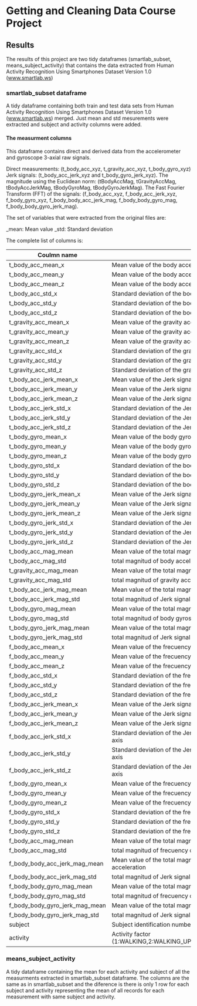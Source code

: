 # Getting and Cleaning Data Course Project 

## Results

The results of this project are two tidy dataframes (smartlab_subset, means_subject_activity) that contains the data extracted from  Human Activity Recognition Using Smartphones Dataset Version 1.0 (www.smartlab.ws)

### smartlab_subset dataframe
A tidy dataframe containing both train and test data sets from Human Activity Recognition Using Smartphones Dataset
Version 1.0 (www.smartlab.ws) merged. Just mean and std mesurements were extracted and subject and activity columns were added. 



#### The measurment columns 


This dataframe contains direct and derived data from the accelerometer and gyroscope 3-axial raw signals. 

Direct measurements:
(t_body_acc_xyz, t_gravity_acc_xyz, t_body_gyro_xyz) 
Jerk signals:
(t_body_acc_jerk_xyz and t_body_gyro_jerk_xyz). 
The magnitude using the Euclidean norm:
(tBodyAccMag, tGravityAccMag, tBodyAccJerkMag, tBodyGyroMag, tBodyGyroJerkMag). 
The Fast Fourier Transform (FFT) of the signals: 
(f_body_acc_xyz, f_body_acc_jerk_xyz, f_body_gyro_xyz, f_body_body_acc_jerk_mag, f_body_body_gyro_mag, f_body_body_gyro_jerk_mag). 

The set of variables that were extracted from the original files are: 

_mean: Mean value
_std: Standard deviation

The complete list of columns is:

Coulmn name	|	Description
-- | --
t_body_acc_mean_x	|	Mean value of the body acceleration on the x axis 
t_body_acc_mean_y	|	Mean value of the body acceleration on the y axis 
t_body_acc_mean_z	|	Mean value of the body acceleration on the z axis 
t_body_acc_std_x	|	Standard deviation of the body acceleration on the x axis 
t_body_acc_std_y	|	Standard deviation of the body acceleration on the y axis 
t_body_acc_std_z	|	Standard deviation of the body acceleration on the z axis 
t_gravity_acc_mean_x	|	Mean value of the gravity acceleration on the x axis 
t_gravity_acc_mean_y	|	Mean value of the gravity acceleration on the y axis 
t_gravity_acc_mean_z	|	Mean value of the gravity acceleration on the z axis 
t_gravity_acc_std_x	|	Standard deviation of the gravity acceleration on the x axis 
t_gravity_acc_std_y	|	Standard deviation of the gravity acceleration on the y axis 
t_gravity_acc_std_z	|	Standard deviation of the gravity acceleration on the z axis 
t_body_acc_jerk_mean_x	|	Mean value of the Jerk signal for body acceleration on the x axis 
t_body_acc_jerk_mean_y	|	Mean value of the Jerk signal for body acceleration on the y axis 
t_body_acc_jerk_mean_z	|	Mean value of the Jerk signal for body acceleration on the z axis 
t_body_acc_jerk_std_x	|	Standard deviation of the Jerk signal for body acceleration on the x axis 
t_body_acc_jerk_std_y	|	Standard deviation of the Jerk signal for body acceleration on the y axis 
t_body_acc_jerk_std_z	|	Standard deviation of the Jerk signal for body acceleration on the z axis 
t_body_gyro_mean_x	|	Mean value of the body gyroscope on the x axis 
t_body_gyro_mean_y	|	Mean value of the body gyroscope on the y axis 
t_body_gyro_mean_z	|	Mean value of the body gyroscope on the z axis 
t_body_gyro_std_x	|	Standard deviation of the body gyroscope on the x axis 
t_body_gyro_std_y	|	Standard deviation of the body gyroscope on the y axis 
t_body_gyro_std_z	|	Standard deviation of the body gyroscope on the z axis 
t_body_gyro_jerk_mean_x	|	Mean value of the Jerk signal for body gyroscope on the x axis 
t_body_gyro_jerk_mean_y	|	Mean value of the Jerk signal for body gyroscope on the y axis 
t_body_gyro_jerk_mean_z	|	Mean value of the Jerk signal for body gyroscope on the z axis 
t_body_gyro_jerk_std_x	|	Standard deviation of the Jerk signal for body gyroscope on the x axis 
t_body_gyro_jerk_std_y	|	Standard deviation of the Jerk signal for body gyroscope on the y axis 
t_body_gyro_jerk_std_z	|	Standard deviation of the Jerk signal for body gyroscope on the z axis 
t_body_acc_mag_mean	|	Mean value of the total magnitud of body acceleration 
t_body_acc_mag_std	|	total magnitud of body acceleration 
t_gravity_acc_mag_mean	|	Mean value of the total magnitud of gravity acceleration 
t_gravity_acc_mag_std	|	total magnitud of gravity acceleration 
t_body_acc_jerk_mag_mean	|	Mean value of the total magnitud of Jerk signal for body acceleration 
t_body_acc_jerk_mag_std	|	total magnitud of Jerk signal for body acceleration 
t_body_gyro_mag_mean	|	Mean value of the total magnitud of body gyroscope 
t_body_gyro_mag_std	|	total magnitud of body gyroscope 
t_body_gyro_jerk_mag_mean	|	Mean value of the total magnitud of Jerk signal for body gyroscope 
t_body_gyro_jerk_mag_std	|	total magnitud of Jerk signal for body gyroscope 
f_body_acc_mean_x	|	Mean value of the frecuency domain value of the body acceleration on the x axis 
f_body_acc_mean_y	|	Mean value of the frecuency domain value of the body acceleration on the y axis 
f_body_acc_mean_z	|	Mean value of the frecuency domain value of the body acceleration on the z axis 
f_body_acc_std_x	|	Standard deviation of the frecuency domain value of the body acceleration on the x axis 
f_body_acc_std_y	|	Standard deviation of the frecuency domain value of the body acceleration on the y axis 
f_body_acc_std_z	|	Standard deviation of the frecuency domain value of the body acceleration on the z axis 
f_body_acc_jerk_mean_x	|	Mean value of the Jerk signal for frecuency domain value of the body acceleration on the x axis 
f_body_acc_jerk_mean_y	|	Mean value of the Jerk signal for frecuency domain value of the body acceleration on the y axis 
f_body_acc_jerk_mean_z	|	Mean value of the Jerk signal for frecuency domain value of the body acceleration on the z axis 
f_body_acc_jerk_std_x	|	Standard deviation of the Jerk signal for frecuency domain value of the body acceleration on the x axis 
f_body_acc_jerk_std_y	|	Standard deviation of the Jerk signal for frecuency domain value of the body acceleration on the y axis 
f_body_acc_jerk_std_z	|	Standard deviation of the Jerk signal for frecuency domain value of the body acceleration on the z axis 
f_body_gyro_mean_x	|	Mean value of the frecuency domain value of the body gyroscope on the x axis 
f_body_gyro_mean_y	|	Mean value of the frecuency domain value of the body gyroscope on the y axis 
f_body_gyro_mean_z	|	Mean value of the frecuency domain value of the body gyroscope on the z axis 
f_body_gyro_std_x	|	Standard deviation of the frecuency domain value of the body gyroscope on the x axis 
f_body_gyro_std_y	|	Standard deviation of the frecuency domain value of the body gyroscope on the y axis 
f_body_gyro_std_z	|	Standard deviation of the frecuency domain value of the body gyroscope on the z axis 
f_body_acc_mag_mean	|	Mean value of the total magnitud of frecuency domain value of the body acceleration 
f_body_acc_mag_std	|	total magnitud of frecuency domain value of the body acceleration 
f_body_body_acc_jerk_mag_mean	|	Mean value of the total magnitud of Jerk signal for frecuency domain value of the body acceleration 
f_body_body_acc_jerk_mag_std	|	total magnitud of Jerk signal for frecuency domain value of the body acceleration 
f_body_body_gyro_mag_mean	|	Mean value of the total magnitud of frecuency domain value of the body gyroscope 
f_body_body_gyro_mag_std	|	total magnitud of frecuency domain value of the body gyroscope 
f_body_body_gyro_jerk_mag_mean	|	Mean value of the total magnitud of Jerk signal for frecuency domain value of the body gyroscope 
f_body_body_gyro_jerk_mag_std	|	total magnitud of Jerk signal for frecuency domain value of the body gyroscope 
subject	|	Subject identification number from 1 to 30
activity	|	Activity factor (1:WALKING,2:WALKING_UPSTAIRS,3:WALKING_DOWNSTAIRS,4:SITTING,5:STANDING,6:LAYING)


### means_subject_activity

A tidy dataframe containing the mean for each activity and subject of all the measurments extracted in smartlab_subset dataframe. The columns are the same as in smartlab_subset and the diference is there is only 1 row for each subject and activity representing the mean of all records for each measurement with same subject and activity.




